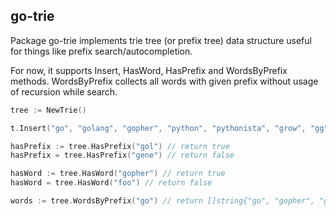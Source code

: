 ## go-trie

Package go-trie implements trie tree (or prefix tree) data structure useful
for things like prefix search/autocompletion.

For now, it supports Insert, HasWord, HasPrefix and WordsByPrefix methods. 
WordsByPrefix collects all words with given prefix without usage of recursion while search.

```go
tree := NewTrie()

t.Insert("go", "golang", "gopher", "python", "pythonista", "grow", "gg", "glitch", "glass")

hasPrefix := tree.HasPrefix("gol") // return true
hasPrefix = tree.HasPrefix("gene") // return false

hasWord := tree.HasWord("gopher") // return true
hasWord = tree.HasWord("foo") // return false

words := tree.WordsByPrefix("go") // return []string{"go", "gopher", "golang"}
```

